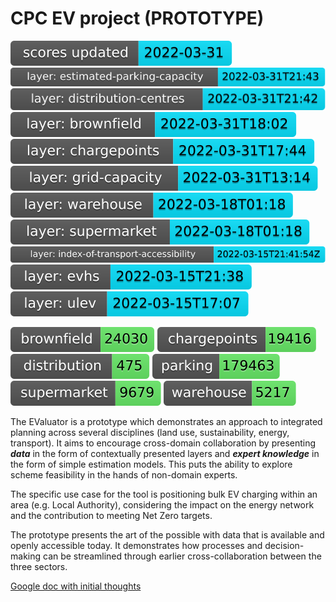 # CPC EV project (PROTOTYPE)

<!-- Start Badges -->
[![score update](badges/badge-score-update.svg)](https://github.com/open-innovations/EValuator/actions/workflows/scores.yml)
![score update estimated-parking-capacity](badges/badge-score-update-estimated-parking-capacity.svg)
![score update distribution-centres](badges/badge-score-update-distribution-centres.svg)
[![score update brownfield](badges/badge-score-update-brownfield.svg)](https://github.com/open-innovations/EValuator/blob/main/code/updateBrownfieldLayer.pl)
[![score update chargepoints](badges/badge-score-update-chargepoints.svg)](https://github.com/open-innovations/EValuator/blob/main/code/updateChargepointLayer.pl)
[![score update grid-capacity](badges/badge-score-update-grid-capacity.svg)](https://github.com/open-innovations/EValuator/blob/main/code/updateCapacityLayer.pl)
![score update warehouse](badges/badge-score-update-warehouse.svg)
![score update supermarket](badges/badge-score-update-supermarket.svg)
[![score update index-of-transport-accessibility](badges/badge-score-update-index-of-transport-accessibility.svg)](https://github.com/dringtech/index-of-transport-accessibility/)
![score update evhs](badges/badge-score-update-evhs.svg)
![score update ulev](badges/badge-score-update-ulev.svg)
<!-- End Badges -->
![score update brownfield](badges/badge-brownfield.svg)
![score update chargepoints](badges/badge-chargepoints.svg)
![score update distribution centres](badges/badge-distribution-centres.svg)
![score update parking](badges/badge-parking.svg)
![score update supermarket](badges/badge-supermarket.svg)
![score update warehouse](badges/badge-warehouse.svg)

The EValuator is a prototype which demonstrates an approach to integrated planning across several disciplines (land use, sustainability, energy, transport). It aims to encourage cross-domain collaboration by presenting ***data*** in the form of contextually presented layers and ***expert knowledge*** in the form of simple estimation models. This puts the ability to explore scheme feasibility in the hands of non-domain experts.

The specific use case for the tool is positioning bulk EV charging within an area (e.g. Local Authority), considering the impact on the energy network and the contribution to meeting Net Zero targets.

The prototype presents the art of the possible with data that is available and openly accessible today. It demonstrates how processes and decision-making can be streamlined through earlier cross-collaboration between the three sectors. 

[Google doc with initial thoughts](https://docs.google.com/document/d/1JGvk4ODUaRWJ8caFH-Sn6_jtloO5TUk6n0GiWOSswy4/edit)
